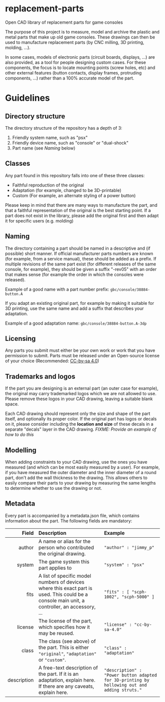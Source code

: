 # replacement-parts
Open CAD library of replacement parts for game consoles

The purpose of this project is to measure, model and archive the plastic and
metal parts that make up old game consoles. These drawings can then be used to
manufacture replacement parts (by CNC milling, 3D printing, molding, ...).

In some cases, models of electronic parts (circuit boards, displays, ...) are also provided, as a tool
for people designing custom cases. For these components, the focus is to locate mounting points (screw holes, etc)
and other external features (button contacts, display frames, protruding components, ...) rather than a 100%
accurate model of the part.


# Guidelines

## Directory structure
The directory structure of the repository has a depth of 3:
1. Friendly system name, such as "psx"
2. Friendly device name, such as "console" or "dual-shock"
3. Part name (see *Naming* below)

## Classes
Any part found in this repository falls into one of these three classes:
* Faithful reproduction of the original
* Adaptation (for example, changed to be 3D-printable)
* Custom (For example, an alternate styling of a power button)

Please keep in mind that there are many ways to manufacture the part, and that a faithful representation
of the original is the best starting point. If a part does not exist in the library, please add the original
first and then adapt it for specific users (e.g. molding)

## Naming
The directory containing a part should be named in a descriptive and (if possible) short manner.
If official manufacturer parts numbers are known (for example, from a service manual), these should
be added as a prefix. If multiple revisions of the same part exist (for different releases of the same console, for example),
they should be given a suffix "-rev05" with an order that makes sense (for example the order in which the consoles were released).

Example of a good name with a part number prefix:
`gbc/console/38884-button.A`

If you adapt an existing original part, for example by making it suitable for 3D printing, use the same name and add a suffix that
describes your adaptation.

Example of a good adaptation name:
`gbc/console/38884-button.A-3dp`

## Licensing
Any parts you submit must either be your own work or work
that you have permission to submit. Parts must be released
under an Open-source license of your choice (Recommended: [CC-by-sa 4.0](https://creativecommons.org/licenses/by-sa/4.0/))

## Trademarks and logos
If the part you are designing is an external part (an outer case for example),
the original may carry trademarked logos which we are not allowed to use.
Please remove these logos in your CAD drawing, leaving a suitable blank space.

Each CAD drawing should represent only the size and shape of the part itself, and optionally its proper color.
If the original part has logos or decals on it, please consider including the **location and size** of these
decals in a separate "decals" layer in the CAD drawing. *FIXME: Provide an example of how to do this*

## Modelling
When adding constraints to your CAD drawing, use the ones you have measured (and which can be most easily measured by a user).
For example, if you have measured the outer diameter and the inner diameter of a round part, don't add the wall thickness to
the drawing. This allows others to easily compare their parts to your drawing by measuring the same lengths to determine
whether to use the drawing or not.

## Metadata
Every part is accompanied by a metadata.json file, which contains
information about the part. The following fields are mandatory:

| Field  | Description | Example |
|-------:|:------------|:---------|
| author | A name or alias for the person who contributed the original drawing. | `"author" : "jimmy_p"` |
| system | The game system this part applies to | `"system" : "psx"` |
| fits   | A list of specific model numbers of devices where this exact part is used. This could be a console main unit, a controller, an accessory, ... | `"fits" : [ "scph-1002", "scph-5000" ]` |
| license | The license of the part, which specifies how it may be reused. | `"license" : "cc-by-sa-4.0"` |
| class  | The class (see above) of the part. This is either `"original"`, `"adaptation"` or `"custom"`. | `"class" : "adaptation"` |
| description | A free-text description of the part. If it is an adaptation, explain here. If there are any caveats, explain here. | `"description" : "Power button adapted for 3D-printing by hollowing out and adding struts."` |

